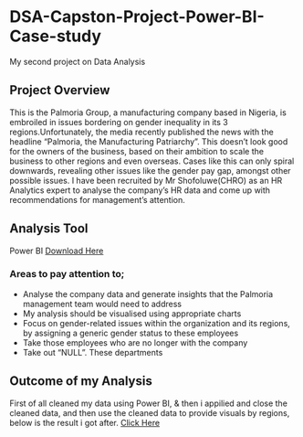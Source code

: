 # DSA-Capston-Project-Power-BI-Case-study
   My second project on Data Analysis

## Project Overview
   This is the Palmoria Group, a manufacturing company based in Nigeria, is embroiled in issues
bordering on gender inequality in its 3 regions.Unfortunately, the media recently
published the news with the headline “Palmoria, the Manufacturing Patriarchy”. This
doesn’t look good for the owners of the business, based on their ambition to scale the
business to other regions and even overseas. Cases like this can only spiral downwards,
revealing other issues like the gender pay gap, amongst other possible issues. I have been recruited by Mr Shofoluwe(CHRO) as an HR Analytics expert to analyse the company’s
HR data and come up with recommendations for management’s attention.
## Analysis Tool
Power BI [Download Here](https://www.microsoft.com/en-us/power-platform/products/power-bi/downloads)

### Areas to pay attention to;

- Analyse the company data and generate insights that the Palmoria management team would need to address
- My analysis should be visualised using appropriate charts
- Focus on gender-related issues within the organization and its regions, by assigning a generic gender status to these employees
- Take those employees who are no longer with the company
- Take out  “NULL”. These departments

## Outcome of my Analysis
First of all cleaned my data using Power BI, & then i appilied and close the cleaned data, and then use the cleaned data to provide visuals by regions, below is the result i got after.
[Click Here](https://drive.google.com/file/d/1QWQYa-sEaHT95NfL7zbF2HGDBflkr6Et/view?usp=sharing)
